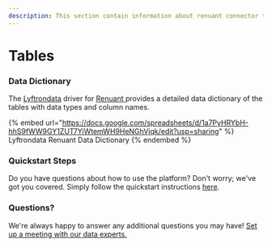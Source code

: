 ```yaml
---
description: This section contain information about renuant connector tables information
---
```


# Tables

### Data Dictionary

The [Lyftrondata](https://www.lyftrondata.com/) driver for [Renuant](https://www.lyftrondata.com/integration/renuant/)[ ](https://www.lyftrondata.com/integration/renuant/)provides a detailed data dictionary of the tables with data types and column names.

{% embed url="https://docs.google.com/spreadsheets/d/1a7PyHRYbH-hhS9fWW9GY1ZUT7YiWtemWH9HeNGhVjqk/edit?usp=sharing" %}
Lyftrondata Renuant Data Dictionary
{% endembed %}

### Quickstart Steps

Do you have questions about how to use the platform? Don't worry; we've got you covered. Simply follow the quickstart instructions [here](../../../../quickstart-steps.md).

### Questions? <a href="#questions" id="questions"></a>

We're always happy to answer any additional questions you may have! [Set up a meeting with our data experts.](https://www.lyftrondata.com/book-a-meeting/)

